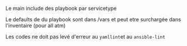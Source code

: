 
Le main include des playbook par servicetype

Le defaults de du playbook sont dans /vars et peut etre surchargée dans l'inventaire (pour all atm)

Les codes ne doit pas levé d'erreur au `yamllint`et au `ansible-lint`
